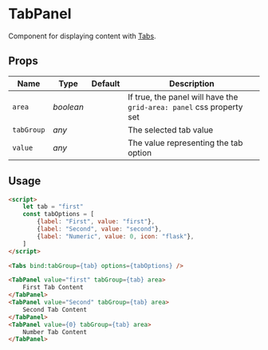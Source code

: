 # TabPanel

Component for displaying content with [Tabs](./tabs.md).

## Props
| Name | Type | Default | Description |
| --- | --- | --- | --- |
| `area` | _boolean_ | | If true, the panel will have the `grid-area: panel` css property set
| `tabGroup` | _any_ | | The selected tab value
| `value` | _any_ | | The value representing the tab option

## Usage
```html
<script>
    let tab = "first"
    const tabOptions = [
        {label: "First", value: "first"},
        {label: "Second", value: "second"},
        {label: "Numeric", value: 0, icon: "flask"},
    ]
</script>

<Tabs bind:tabGroup={tab} options={tabOptions} />

<TabPanel value="first" tabGroup={tab} area>
    First Tab Content
</TabPanel>
<TabPanel value="Second" tabGroup={tab} area>
    Second Tab Content
</TabPanel>
<TabPanel value={0} tabGroup={tab} area>
    Number Tab Content
</TabPanel>
```
